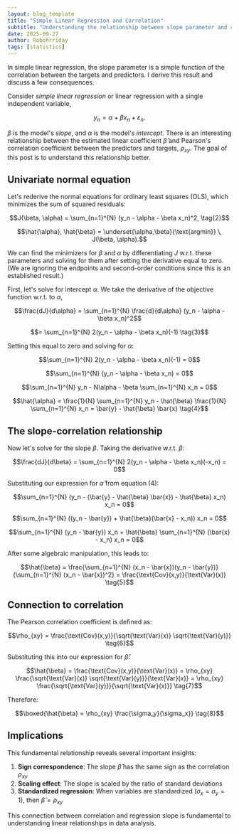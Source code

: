 ```yaml
---
layout: blog_template
title: "Simple Linear Regression and Correlation"
subtitle: "Understanding the relationship between slope parameter and correlation coefficient"
date: 2025-09-27
author: Robohrriday
tags: [statistics]
---
```


In simple linear regression, the slope parameter is a simple function of the correlation between the targets and predictors. I derive this result and discuss a few consequences.

Consider *simple linear regression* or linear regression with a single independent variable,

$$y_n = \alpha + \beta x_n + \varepsilon_n. \tag{1}$$

$\beta$ is the model's *slope*, and $\alpha$ is the model's *intercept*. There is an interesting relationship between the estimated linear coefficient $\hat{\beta}$ and Pearson's correlation coefficient between the predictors and targets, $\rho_{xy}$. The goal of this post is to understand this relationship better.

## Univariate normal equation

Let's rederive the normal equations for ordinary least squares (OLS), which minimizes the sum of squared residuals:

$$J(\beta, \alpha) = \sum_{n=1}^{N} (y_n - \alpha - \beta x_n)^2, \tag{2}$$

$$\hat{\alpha}, \hat{\beta} = \underset{\alpha,\beta}{\text{argmin}} \, J(\beta, \alpha).$$

We can find the minimizers for $\beta$ and $\alpha$ by differentiating $J$ w.r.t. these parameters and solving for them after setting the derivative equal to zero. (We are ignoring the endpoints and second-order conditions since this is an established result.)

First, let's solve for intercept $\alpha$. We take the derivative of the objective function w.r.t. to $\alpha$,

$$\frac{dJ}{d\alpha} = \sum_{n=1}^{N} \frac{d}{d\alpha} (y_n - \alpha - \beta x_n)^2$$

$$= \sum_{n=1}^{N} 2(y_n - \alpha - \beta x_n)(-1) \tag{3}$$

Setting this equal to zero and solving for $\alpha$:

$$\sum_{n=1}^{N} 2(y_n - \alpha - \beta x_n)(-1) = 0$$

$$\sum_{n=1}^{N} (y_n - \alpha - \beta x_n) = 0$$

$$\sum_{n=1}^{N} y_n - N\alpha - \beta \sum_{n=1}^{N} x_n = 0$$

$$\hat{\alpha} = \frac{1}{N} \sum_{n=1}^{N} y_n - \hat{\beta} \frac{1}{N} \sum_{n=1}^{N} x_n = \bar{y} - \hat{\beta} \bar{x} \tag{4}$$

## The slope-correlation relationship

Now let's solve for the slope $\beta$. Taking the derivative w.r.t. $\beta$:

$$\frac{dJ}{d\beta} = \sum_{n=1}^{N} 2(y_n - \alpha - \beta x_n)(-x_n) = 0$$

Substituting our expression for $\hat{\alpha}$ from equation (4):

$$\sum_{n=1}^{N} (y_n - (\bar{y} - \hat{\beta} \bar{x}) - \hat{\beta} x_n) x_n = 0$$

$$\sum_{n=1}^{N} ((y_n - \bar{y}) + \hat{\beta}(\bar{x} - x_n)) x_n = 0$$

$$\sum_{n=1}^{N} (y_n - \bar{y}) x_n + \hat{\beta} \sum_{n=1}^{N} (\bar{x} - x_n) x_n = 0$$

After some algebraic manipulation, this leads to:

$$\hat{\beta} = \frac{\sum_{n=1}^{N} (x_n - \bar{x})(y_n - \bar{y})}{\sum_{n=1}^{N} (x_n - \bar{x})^2} = \frac{\text{Cov}(x,y)}{\text{Var}(x)} \tag{5}$$

## Connection to correlation

The Pearson correlation coefficient is defined as:

$$\rho_{xy} = \frac{\text{Cov}(x,y)}{\sqrt{\text{Var}(x)} \sqrt{\text{Var}(y)}} \tag{6}$$

Substituting this into our expression for $\hat{\beta}$:

$$\hat{\beta} = \frac{\text{Cov}(x,y)}{\text{Var}(x)} = \rho_{xy} \frac{\sqrt{\text{Var}(x)} \sqrt{\text{Var}(y)}}{\text{Var}(x)} = \rho_{xy} \frac{\sqrt{\text{Var}(y)}}{\sqrt{\text{Var}(x)}} \tag{7}$$

Therefore:

$$\boxed{\hat{\beta} = \rho_{xy} \frac{\sigma_y}{\sigma_x}} \tag{8}$$

## Implications

This fundamental relationship reveals several important insights:

1. **Sign correspondence**: The slope $\hat{\beta}$ has the same sign as the correlation $\rho_{xy}$
2. **Scaling effect**: The slope is scaled by the ratio of standard deviations
3. **Standardized regression**: When variables are standardized ($\sigma_x = \sigma_y = 1$), then $\hat{\beta} = \rho_{xy}$

This connection between correlation and regression slope is fundamental to understanding linear relationships in data analysis.